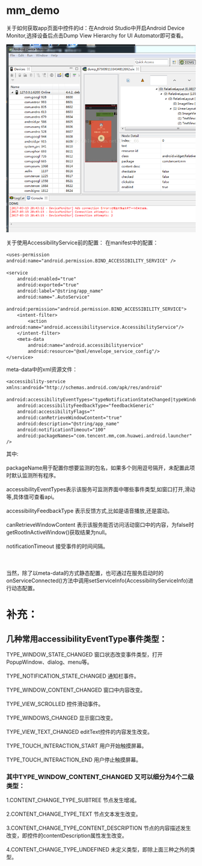 # mm_demo

关于如何获取app页面中控件的id：在Android Studio中开启Android Device Monitor,选择设备后点击Dump View Hierarchy for UI Automator即可查看。<br>  
<p align="center">
  <img src="app\src\main\assets\20170313214108128.png"  alt="Banner" />
</p>

关于使用AccessibilityService前的配置：
在manifest中的配置：
```
<uses-permission android:name="android.permission.BIND_ACCESSIBILITY_SERVICE" />

<service
    android:enabled="true"
    android:exported="true"
    android:label="@string/app_name"
    android:name=".AutoService"
    android:permission="android.permission.BIND_ACCESSIBILITY_SERVICE">
    <intent-filter>
        <action android:name="android.accessibilityservice.AccessibilityService"/>
    </intent-filter>
    <meta-data
        android:name="android.accessibilityservice"
        android:resource="@xml/envelope_service_config"/>
</service>
```

meta-data中的xml资源文件：
```
<accessibility-service xmlns:android="http://schemas.android.com/apk/res/android"
    android:accessibilityEventTypes="typeNotificationStateChanged|typeWindowStateChanged|typeWindowContentChanged"
    android:accessibilityFeedbackType="feedbackGeneric"
    android:accessibilityFlags=""
    android:canRetrieveWindowContent="true"
    android:description="@string/app_name"
    android:notificationTimeout="100"
    android:packageNames="com.tencent.mm,com.huawei.android.launcher" />
```

其中:<br>  
packageName用于配置你想要监测的包名，如果多个则用逗号隔开，未配置此项时默认监测所有程序。<br>  
accessibilityEventTypes表示该服务可监测界面中哪些事件类型,如窗口打开,滑动等,具体值可查看api。<br>  
accessibilityFeedbackType 表示反馈方式,比如是语音播放,还是震动。<br>  
canRetrieveWindowContent 表示该服务能否访问活动窗口中的内容，为false时getRootInActiveWindow()获取结果为null。<br>  
notificationTimeout 接受事件的时间间隔。<br>  
<br>  
当然，除了以meta-data的方式静态配置，也可通过在服务启动时的onServiceConnected()方法中调用setServiceInfo(AccessibilityServiceInfo)进行动态配置。<br>  

# 补充：
## 几种常用accessibilityEventType事件类型：
TYPE_WINDOW_STATE_CHANGED	窗口状态改变事件类型，打开PopupWindow、dialog、menu等。<br>  
TYPE_NOTIFICATION_STATE_CHANGED		通知栏事件。<br>  
TYPE_WINDOW_CONTENT_CHANGED		窗口中内容改变。<br>  
TYPE_VIEW_SCROLLED		控件滑动事件。<br>  
TYPE_WINDOWS_CHANGED		显示窗口改变。<br>  
TYPE_VIEW_TEXT_CHANGED		editText控件的内容发生改变。<br>  
TYPE_TOUCH_INTERACTION_START		用户开始触摸屏幕。<br>  
TYPE_TOUCH_INTERACTION_END		用户停止触摸屏幕。<br>  
### 其中TYPE_WINDOW_CONTENT_CHANGED	又可以细分为4个二级类型：	
1.CONTENT_CHANGE_TYPE_SUBTREE	节点发生增减。<br>  
2.CONTENT_CHANGE_TYPE_TEXT	节点文本发生改变。<br>  
3.CONTENT_CHANGE_TYPE_CONTENT_DESCRIPTION		节点的内容描述发生改变，即控件的contentDescription属性发生改变。<br>  
4.CONTENT_CHANGE_TYPE_UNDEFINED	未定义类型，即除上面三种之外的类型。<br>  
